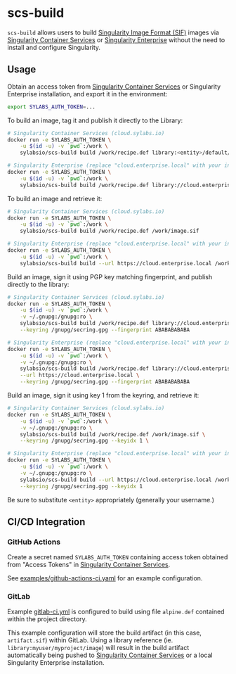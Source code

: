 # scs-build

`scs-build` allows users to build [Singularity Image Format (SIF)](https://github.com/sylabs/sif) images via [Singularity Container Services](https://cloud.sylabs.io) or [Singularity Enterprise](https://sylabs.io/singularity-enterprise) without the need to install and configure Singularity.

## Usage

Obtain an access token from [Singularity Container Services](https://cloud.sylabs.io) or Singularity Enterprise installation, and export it in the environment:

```sh
export SYLABS_AUTH_TOKEN=...
```

To build an image, tag it and publish it directly to the Library:

```sh
# Singularity Container Services (cloud.sylabs.io)
docker run -e SYLABS_AUTH_TOKEN \
    -u $(id -u) -v `pwd`:/work \
    sylabsio/scs-build build /work/recipe.def library:<entity>/default/image:latest

# Singularity Enterprise (replace "cloud.enterprise.local" with your installation host name)
docker run -e SYLABS_AUTH_TOKEN \
    -u $(id -u) -v `pwd`:/work \
    sylabsio/scs-build build /work/recipe.def library://cloud.enterprise.local/<entity>/default/image:latest
```

To build an image and retrieve it:

```sh
# Singularity Container Services (cloud.sylabs.io)
docker run -e SYLABS_AUTH_TOKEN \
    -u $(id -u) -v `pwd`:/work \
    sylabsio/scs-build build /work/recipe.def /work/image.sif

# Singularity Enterprise (replace "cloud.enterprise.local" with your installation host name)
docker run -e SYLABS_AUTH_TOKEN \
    -u $(id -u) -v `pwd`:/work \
    sylabsio/scs-build build --url https://cloud.enterprise.local /work/recipe.def /work/image.sif
```

Build an image, sign it using PGP key matching fingerprint, and publish directly to the library:

```sh
# Singularity Container Services (cloud.sylabs.io)
docker run -e SYLABS_AUTH_TOKEN \
    -u $(id -u) -v `pwd`:/work \
    -v ~/.gnupg:/gnupg:ro \
    sylabsio/scs-build build /work/recipe.def library://cloud.enterprise.local/<entity>/default/image:latest \
    --keyring /gnupg/secring.gpg --fingerprint ABABABABABA

# Singularity Enterprise (replace "cloud.enterprise.local" with your installation host name)
docker run -e SYLABS_AUTH_TOKEN \
    -u $(id -u) -v `pwd`:/work \
    -v ~/.gnupg:/gnupg:ro \
    sylabsio/scs-build build /work/recipe.def library://cloud.enterprise.local/<entity>/default/image:latest \
    --url https://cloud.enterprise.local \
    --keyring /gnupg/secring.gpg --fingerprint ABABABABABA
```

Build an image, sign it using key 1 from the keyring, and retrieve it:

```sh
# Singularity Container Services (cloud.sylabs.io)
docker run -e SYLABS_AUTH_TOKEN \
    -u $(id -u) -v `pwd`:/work \
    -v ~/.gnupg:/gnupg:ro \
    sylabsio/scs-build build /work/recipe.def /work/image.sif \
    --keyring /gnupg/secring.gpg --keyidx 1 \

# Singularity Enterprise (replace "cloud.enterprise.local" with your installation host name)
docker run -e SYLABS_AUTH_TOKEN \
    -u $(id -u) -v `pwd`:/work \
    -v ~/.gnupg:/gnupg:ro \
    sylabsio/scs-build build --url https://cloud.enterprise.local /work/recipe.def /work/image.sif \
    --keyring /gnupg/secring.gpg --keyidx 1
```

Be sure to substitute `<entity>` appropriately (generally your username.)

## CI/CD Integration

### GitHub Actions

Create a secret named `SYLABS_AUTH_TOKEN` containing access token obtained from "Access Tokens" in [Singularity Container Services](https://cloud.sylabs.io).

See [examples/github-actions-ci.yaml](https://github.com/sylabs/scs-build-client/blob/main/examples/github-actions-ci.yaml) for an example configuration.

### GitLab

Example [gitlab-ci.yml](https://github.com/sylabs/scs-build-client/blob/main/examples/gitlab-ci.yml) is configured to build using file `alpine.def` contained within the project directory.

This example configuration will store the build artifact (in this case, `artifact.sif`) within GitLab. Using a library reference (ie. `library:myuser/myproject/image`) will result in the build artifact automatically being pushed to [Singularity Container Services](https://cloud.sylabs.io) or a local Singularity Enterprise installation.
